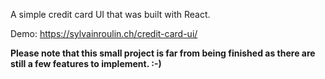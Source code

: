 A simple credit card UI that was built with React.

Demo: https://sylvainroulin.ch/credit-card-ui/

**Please note that this small project is far from being finished as there are still a few features to implement. :-)**
